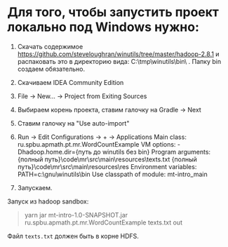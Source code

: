 # Для того, чтобы запустить проект локально под Windows нужно:

1. Скачать содержимое https://github.com/steveloughran/winutils/tree/master/hadoop-2.8.1 и распаковать это в директорию вида: С:\tmp\winutils\bin\ . Папку bin создаем обязательно.
2. Скачиваем IDEA Community Edition
3. File -> New... -> Project from Exiting Sources
3. Выбираем корень проекта, ставим галочку на Gradle -> Next
4. Ставим галочку на "Use auto-import"
5. Run -> Edit Configurations -> + -> Applications
  Main class: ru.spbu.apmath.pt.mr.WordCountExample
  VM options: -Dhadoop.home.dir={путь до winutils без bin}
  Program arguments: {полный путь}\code\mr\src\main\resources\texts.txt {полный путь}\code\mr\src\main\resources\res
  Environment variables: PATH=c:\gnu\winutils\bin
  Use classpath of module: mt-intro_main
  
6. Запускаем.

Запуск из hadoop sandbox:
> yarn jar mt-intro-1.0-SNAPSHOT.jar ru.spbu.apmath.pt.mr.WordCountExample texts.txt out

Файл `texts.txt` должен быть в корне HDFS.